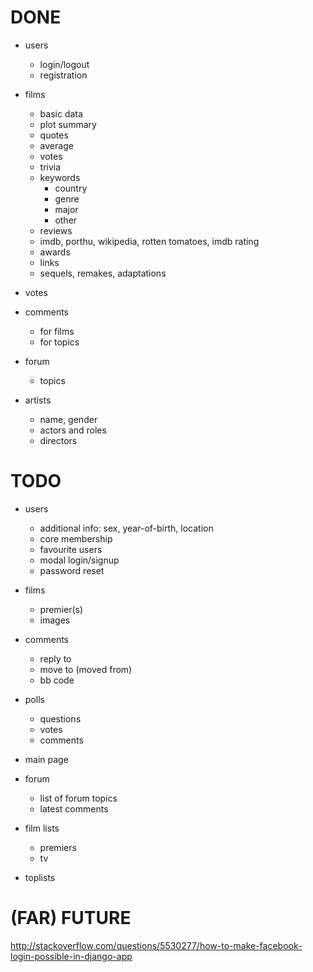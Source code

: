 # DONE

- users
    - login/logout
    - registration

- films
    - basic data
    - plot summary
    - quotes
    - average
    - votes
    - trivia
    - keywords
        - country
        - genre
        - major
        - other
    - reviews
    - imdb, porthu, wikipedia, rotten tomatoes, imdb rating
    - awards
    - links
    - sequels, remakes, adaptations

- votes

- comments
    - for films
    - for topics

- forum
    - topics

- artists
    - name, gender
    - actors and roles
    - directors


# TODO

- users
    - additional info: sex, year-of-birth, location
    - core membership
    - favourite users
    - modal login/signup
    - password reset

- films
    - premier(s)
    - images

- comments
    - reply to
    - move to (moved from)
    - bb code

- polls
    - questions
    - votes
    - comments

- main page

- forum
    - list of forum topics
    - latest comments

- film lists
    - premiers
    - tv

- toplists


# (FAR) FUTURE

http://stackoverflow.com/questions/5530277/how-to-make-facebook-login-possible-in-django-app

